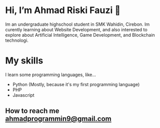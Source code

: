 # Hi, I’m Ahmad Riski Fauzi 👋
Im an undergraduate highschool student in SMK Wahidin, Cirebon. Im curently learning about Website Development, and also interested to explore about Artificial Intelligence, Game Development, and Blockchain technologi.

# My skills
I learn some programming languages, like...
* Python (Mostly, because it's my first programming language)
* PHP
* Javascript

## How to reach me ahmadprogrammin9@gmail.com

<!---
AhmRsfz/AhmRsfz is a ✨ special ✨ repository because its `README.md` (this file) appears on your GitHub profile.
You can click the Preview link to take a look at your changes.
--->
